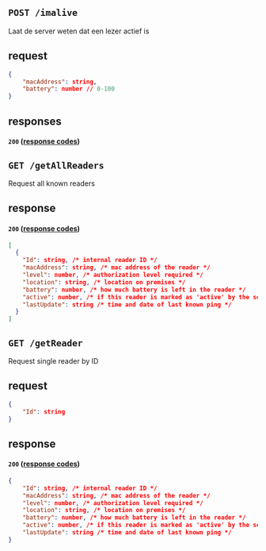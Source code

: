 ## `POST /imalive`

Laat de server weten dat een lezer actief is

## request

```json
{
    "macAddress": string,
    "battery": number // 0-100
}

```

## responses

#### `200` ([response codes](https://developer.mozilla.org/en-US/docs/Web/HTTP/Status#successful_responses))

## `GET /getAllReaders`

Request all known readers

## response

#### `200` ([response codes](https://developer.mozilla.org/en-US/docs/Web/HTTP/Status#successful_responses))
```json
[
  {
    "Id": string, /* internal reader ID */
    "macAddress": string, /* mac address of the reader */
    "level": number, /* authorization level required */
    "location": string, /* location on premises */
    "battery": number, /* how much battery is left in the reader */
    "active": number, /* if this reader is marked as 'active' by the server */
    "lastUpdate": string /* time and date of last known ping */
  }
]
```

## `GET /getReader`

Request single reader by ID

## request

```json
{
    "Id": string
}
```

## response

#### `200` ([response codes](https://developer.mozilla.org/en-US/docs/Web/HTTP/Status#successful_responses))

```json
{
    "Id": string, /* internal reader ID */
    "macAddress": string, /* mac address of the reader */
    "level": number, /* authorization level required */
    "location": string, /* location on premises */
    "battery": number, /* how much battery is left in the reader */
    "active": number, /* if this reader is marked as 'active' by the server */
    "lastUpdate": string /* time and date of last known ping */
}
```